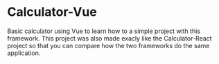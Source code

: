 # Calculator-Vue
Basic calculator using Vue to learn how to a simple project with this framework. This project was also made exacly like the Calculator-React project so that you can compare how the two frameworks do the same application.
